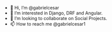 - 👋 Hi, I’m @gabrielcesar
- 👀 I’m interested in Django, DRF and Angular.
- 💞️ I’m looking to collaborate on Social Projects.
- 📫 How to reach me @gabrielcesar1

<!---
gabrielcesar/gabrielcesar is a ✨ special ✨ repository because its `README.md` (this file) appears on your GitHub profile.
You can click the Preview link to take a look at your changes.
--->
